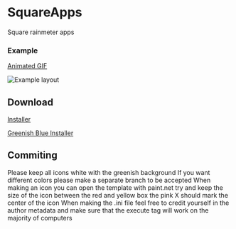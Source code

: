# SquareApps
Square rainmeter apps

### Example
[Animated GIF](https://gfycat.com/KaleidoscopicEllipticalBlackmamba)

![Example layout](https://i.imgur.com/qyxJybw.png)

## Download
[Installer](https://github.com/Filip9696/SquareApps/raw/red/Square%20Apps_1.1R.rmskin)

[Greenish Blue Installer](https://github.com/Filip9696/SquareApps/raw/master/Square%20Apps_1.1.rmskin)

## Commiting
Please keep all icons white with the greenish background
If you want different colors please make a separate branch to be accepted
When making an icon you can open the template with paint.net try and keep the size of the icon between the red and yellow box the pink X should mark the center of the icon
When making the .ini file feel free to credit yourself in the author metadata and make sure that the execute tag will work on the majority of computers
